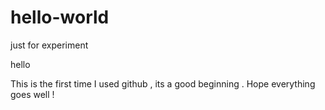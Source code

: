 # hello-world
just for experiment

hello 

This is the first time I used github , its a good beginning . Hope everything goes well !


